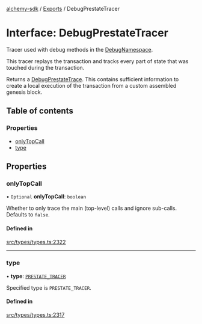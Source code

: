 [alchemy-sdk](../README.md) / [Exports](../modules.md) / DebugPrestateTracer

# Interface: DebugPrestateTracer

Tracer used with debug methods in the [DebugNamespace](../classes/DebugNamespace.md).

This tracer replays the transaction and tracks every part of state that was
touched during the transaction.

Returns a [DebugPrestateTrace](../modules.md#debugprestatetrace). This contains sufficient information to
create a local execution of the transaction from a custom assembled genesis
block.

## Table of contents

### Properties

- [onlyTopCall](DebugPrestateTracer.md#onlytopcall)
- [type](DebugPrestateTracer.md#type)

## Properties

### onlyTopCall

• `Optional` **onlyTopCall**: `boolean`

Whether to only trace the main (top-level) calls and ignore sub-calls.
Defaults to `false`.

#### Defined in

[src/types/types.ts:2322](https://github.com/alchemyplatform/alchemy-sdk-js/blob/dc20ee4/src/types/types.ts#L2322)

___

### type

• **type**: [`PRESTATE_TRACER`](../enums/DebugTracerType.md#prestate_tracer)

Specified type is `PRESTATE_TRACER`.

#### Defined in

[src/types/types.ts:2317](https://github.com/alchemyplatform/alchemy-sdk-js/blob/dc20ee4/src/types/types.ts#L2317)
